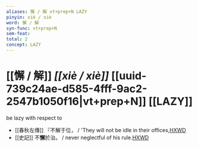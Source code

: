 ```yaml
---
aliases: 懈 / 解 vt+prep+N LAZY
pinyin: xiè / xiè
word: 懈 / 解
syn-func: vt+prep+N
sem-feat: 
total: 2
concept: LAZY 
---
```

# [[懈 / 解]] *[[xiè / xiè]]*  [[uuid-739c24ae-d585-4fff-9ac2-2547b1050f16|vt+prep+N]] [[LAZY]]
be lazy with respect to
 - [[春秋左傳]] 『不解于位， / 'They will not be idle in their offices,[HXWD](https://hxwd.org/textview.html?location=KR1e0001_tls_012-79a.8)
 - [[史記]] 不**懈**於治。 / never neglectful of his rule.[HXWD](https://hxwd.org/textview.html?location=KR2a0001_tls_006-278a.22)